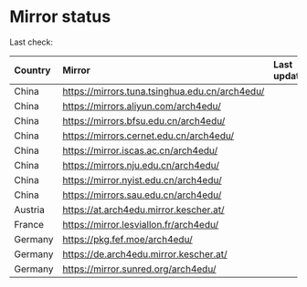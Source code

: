 <script src="./time.js"></script>
# Mirror status
Last check: <script type="text/javascript">localize(1723120746.3115559);</script>

|Country|Mirror|Last update|
|:------|:-----|:----------|
|China|https://mirrors.tuna.tsinghua.edu.cn/arch4edu/|<script type="text/javascript">localize(1723098982);</script>|
|China|https://mirrors.aliyun.com/arch4edu/|<script type="text/javascript">localize(1723098982);</script>|
|China|https://mirrors.bfsu.edu.cn/arch4edu/|<script type="text/javascript">localize(1723098982);</script>|
|China|https://mirrors.cernet.edu.cn/arch4edu/|<script type="text/javascript">localize(1723098982);</script>|
|China|https://mirror.iscas.ac.cn/arch4edu/|<script type="text/javascript">localize(1723098982);</script>|
|China|https://mirrors.nju.edu.cn/arch4edu/|<script type="text/javascript">localize(1723055892);</script>|
|China|https://mirror.nyist.edu.cn/arch4edu/|<script type="text/javascript">localize(1723055892);</script>|
|China|https://mirrors.sau.edu.cn/arch4edu/|<script type="text/javascript">localize(1723098982);</script>|
|Austria|https://at.arch4edu.mirror.kescher.at/|<script type="text/javascript">localize(1723098982);</script>|
|France|https://mirror.lesviallon.fr/arch4edu/|<script type="text/javascript">localize(1723055892);</script>|
|Germany|https://pkg.fef.moe/arch4edu/|<script type="text/javascript">localize(1723098982);</script>|
|Germany|https://de.arch4edu.mirror.kescher.at/|<script type="text/javascript">localize(1723098982);</script>|
|Germany|https://mirror.sunred.org/arch4edu/|<script type="text/javascript">localize(1723098982);</script>|

<script src="./tablefilter/tablefilter.js"></script>
<script src="./table.js"></script>